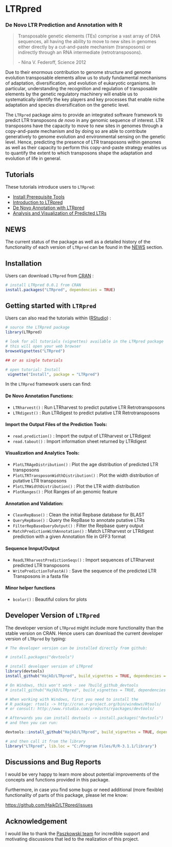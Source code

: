 # LTRpred

### De Novo LTR Prediction and Annotation with R


> Transposable genetic elements (TEs) comprise a vast array of DNA sequences, all having the ability to move to new sites in genomes either directly by a cut-and-paste mechanism (transposons) or indirectly through an RNA intermediate (retrotransposons). 
>
>  \- Nina V. Federoff, Science 2012 

Due to their enormous contribution to genome structure and genome evolution transposable elements allow us to study fundamental mechanisms of adaptation, diversification,
and evolution of eukaryotic organisms. In particular, understanding the recognition and 
regulation of transposable elements by the genetic regulatory machinery will enable us to 
systematically identify the key players and key processes that enable niche adaptation and
species diversification on the genetic level.

The `LTRpred` package aims to provide an integrated software framework to 
predict LTR transposons _de novo_ in any genomic sequence of interest.
LTR transposons have the capacity to move to new sites in genomes
through a copy-and-paste mechanism and by doing so are able to contribute generatively 
to genome evolution and environmental sensing on the genetic level.
Hence, predicting the presence of LTR transposons within genomes as well as their
capacity to perform this copy-and-paste strategy enables us to quantify the extent 
to which transposons shape the adaptation and evolution of life in general.

## Tutorials

These tutorials introduce users to `LTRpred`:

- [Install Prerequisite Tools](https://github.com/HajkD/LTRpred/blob/master/vignettes/Installation.Rmd)
- [Introduction to LTRpred](https://github.com/HajkD/LTRpred/blob/master/vignettes/Introduction.Rmd)
- [De Novo Annotation with LTRpred](https://github.com/HajkD/LTRpred/blob/master/vignettes/Annotation.Rmd)
- [Analysis and Visualization of Predicted LTRs](https://github.com/HajkD/LTRpred/blob/master/vignettes/Analysis.Rmd)


## NEWS

The current status of the package as well as a detailed history of the
functionality of each version of `LTRpred` can be found in the [NEWS](https://github.com/HajkD/LTRpred/blob/master/NEWS.md) section.


## Installation

Users can download `LTRpred` from [CRAN](https://cran.r-project.org/web/packages/LTRpred/index.html) :

```r
# install LTRpred 0.0.1 from CRAN
install.packages("LTRpred", dependencies = TRUE)
```

## Getting started with `LTRpred`

Users can also read the tutorials within ([RStudio](http://www.rstudio.com/)) :

```r
# source the LTRpred package
library(LTRpred)

# look for all tutorials (vignettes) available in the LTRpred package
# this will open your web browser
browseVignettes("LTRpred")

## or as single tutorials

# open tutorial: Install
 vignette("Install", package = "LTRpred")
```

In the `LTRpred` framework users can find:

#### De Novo Annotation Functions:

* `LTRharvest()` : Run LTRharvest to predict putative LTR Retrotransposons
* `LTRdigest()` : Run LTRdigest to predict putative LTR Retrotransposons


#### Import the Output Files of the Prediction Tools:

* `read.prediction()` : Import the output of LTRharvest or LTRdigest
* `read.tabout()` : Import information sheet returned by LTRdigest


#### Visualization and Analytics Tools:

* `PlotLTRAgeDistribution()` : Plot the age distribution of predicted LTR transposons
* `PlotLTRTransposonWidthDistribution()` : Plot the width distribution of putative LTR transposons
* `PlotLTRWidthDistribution()` : Plot the LTR width distribution
* `PlotRanges()` : Plot Ranges of an genomic feature

#### Annotation and Validation:
* `CleanRepBase()` : Clean the initial Repbase database for BLAST
* `QueryRepBase()` : Query the RepBase to annotate putative LTRs
* `FilterRepBaseQueryOutput()` : Filter the Repbase query output
* `MatchPredictionWithAnnotation()` : Match LTRharvest or LTRdigest prediction with a given Annotation file in GFF3 format


#### Sequence Innput/Output

* `ReadLTRharvestPredictionSeqs()` : Import sequences of LTRharvest predicted LTR transposons
* `WritePredictionToFastA()` : Save the sequence of the predicted LTR Transposons in a fasta file

#### Minor helper functions
* `bcolor()` : Beautiful colors for plots


## Developer Version of `LTRpred`

The developer version of `LTRpred` might include more functionality than the stable version on CRAN.
Hence users can download the current developer version of `LTRpred` by typing:

```r
# The developer version can be installed directly from github:

# install.packages("devtools")

# install developer version of LTRpred
library(devtools)
install_github("HajkD/LTRpred", build_vignettes = TRUE, dependencies = TRUE)

# On Windows, this won't work - see ?build_github_devtools
# install_github("HajkD/LTRpred", build_vignettes = TRUE, dependencies = TRUE)

# When working with Windows, first you need to install the
# R package: rtools -> http://cran.r-project.org/bin/windows/Rtools/
# or consult: http://www.rstudio.com/products/rpackages/devtools/

# Afterwards you can install devtools -> install.packages("devtools")
# and then you can run:

devtools::install_github("HajkD/LTRpred", build_vignettes = TRUE, dependencies = TRUE)

# and then call it from the library
library("LTRpred", lib.loc = "C:/Program Files/R/R-3.1.1/library")

```

## Discussions and Bug Reports

I would be very happy to learn more about potential improvements of the concepts and functions
provided in this package.

Furthermore, in case you find some bugs or need additional (more flexible) functionality of parts
of this package, please let me know:

https://github.com/HajkD/LTRpred/issues


## Acknowledgement

I would like to thank the [Paszkowski team](http://www.slcu.cam.ac.uk/research/paszkowski-group/group-members) for incredible support and motivating discussions that led to 
the realization of this project.



